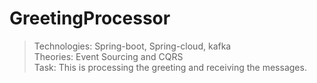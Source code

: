 # GreetingProcessor
> Technologies: Spring-boot, Spring-cloud, kafka <br/>
> Theories: Event Sourcing and CQRS <br/>
> Task: This is processing the greeting and receiving the messages.
